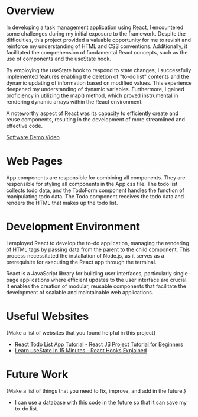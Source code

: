 # Overview

In developing a task management application using React, I encountered some challenges during my initial exposure to the framework. Despite the difficulties, this project provided a valuable opportunity for me to revisit and reinforce my understanding of HTML and CSS conventions. Additionally, it facilitated the comprehension of fundamental React concepts, such as the use of components and the useState hook.

By employing the useState hook to respond to state changes, I successfully implemented features enabling the deletion of "to-do list" contents and the dynamic updating of information based on modified values. This experience deepened my understanding of dynamic variables. Furthermore, I gained proficiency in utilizing the map() method, which proved instrumental in rendering dynamic arrays within the React environment.

A noteworthy aspect of React was its capacity to efficiently create and reuse components, resulting in the development of more streamlined and effective code.

[Software Demo Video](https://youtu.be/zEDbU7TmlJs)

# Web Pages

App components are responsible for combining all components.
They are responsible for styling all components in the App.css file.
The todo list collects todo data, and the TodoForm component handles the function of manipulating todo data.
The Todo component receives the todo data and renders the HTML that makes up the todo list.

# Development Environment

I employed React to develop the to-do application, managing the rendering of HTML tags by passing data from the parent to the child component. This process necessitated the installation of Node.js, as it serves as a prerequisite for executing the React app through the terminal.

React is a JavaScript library for building user interfaces, particularly single-page applications where efficient updates to the user interface are crucial. It enables the creation of modular, reusable components that facilitate the development of scalable and maintainable web applications.


# Useful Websites

{Make a list of websites that you found helpful in this project}
* [React Todo List App Tutorial - React JS Project Tutorial for Beginners](https://www.youtube.com/watch?v=LoYbN6qoQHA)
* [Learn useState In 15 Minutes - React Hooks Explained](https://www.youtube.com/watch?v=O6P86uwfdR0)

# Future Work

{Make a list of things that you need to fix, improve, and add in the future.}
* I can use a database with this code in the future so that it can save my to-do list.
